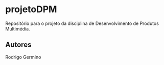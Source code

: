 # projetoDPM
Repositório para o projeto da disciplina de Desenvolvimento de Produtos Multimédia.

## Autores
Rodrigo Germino